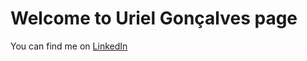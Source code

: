 # Welcome to Uriel Gonçalves page

You can find me on [LinkedIn](https://www.linkedin.com/in/urielgoncalves/) 
